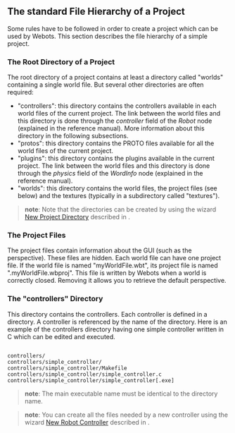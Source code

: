 ## The standard File Hierarchy of a Project

Some rules have to be followed in order to create a project which can be used by
Webots. This section describes the file hierarchy of a simple project.

### The Root Directory of a Project

The root directory of a project contains at least a directory called "worlds"
containing a single world file. But several other directories are often
required:

- "controllers": this directory contains the controllers available in each world
files of the current project. The link between the world files and this
directory is done through the *controller* field of the *Robot* node (explained
in the reference manual). More information about this directory in the following
subsections.
- "protos": this directory contains the PROTO files available for all the world
files of the current project.
- "plugins": this directory contains the plugins available in the current project.
The link between the world files and this directory is done through the
*physics* field of the *WordInfo* node (explained in the reference manual).
- "worlds": this directory contains the world files, the project files (see below)
and the textures (typically in a subdirectory called "textures").

> **note**: Note that the directories can be created by using the wizard [New Project
Directory](guide/the-user-interface.md) described in .

### The Project Files

The project files contain information about the GUI (such as the perspective).
These files are hidden. Each world file can have one project file. If the world
file is named "myWorldFile.wbt", its project file is named
".myWorldFile.wbproj". This file is written by Webots when a world is correctly
closed. Removing it allows you to retrieve the default perspective.

### The "controllers" Directory

This directory contains the controllers. Each controller is defined in a
directory. A controller is referenced by the name of the directory. Here is an
example of the controllers directory having one simple controller written in C
which can be edited and executed.

```

controllers/
controllers/simple_controller/
controllers/simple_controller/Makefile
controllers/simple_controller/simple_controller.c
controllers/simple_controller/simple_controller[.exe]
```

> **note**: The main executable name must be identical to the directory name.

> **note**: You can create all the files needed by a new controller using the wizard [New
Robot Controller](guide/the-user-interface.md) described in .

